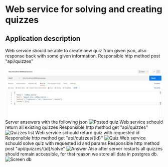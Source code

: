 # Web service for solving and creating quizzes
##  Application description
Web service should be able to create new quiz from given json, also response back with some given information.
Responsible http method post "api/quizzes"
>
<img src="images/postman1.jpg" width="1000" />
Server ansewers with the following json
<image
  src="images/postman2.jpg"
  alt="Posted quiz"
  caption="Posted quiz">
Web service schould return all existing quizzes
Responsible http method get "api/quizzes"
<image
  src="images/postman3.jpg"
  alt="Quizzes list"
  caption="Returned quizzes list">
Web service schould return quiz with requested id
Responsible http method get "api/quizzes/{id}"
<image
  src="images/postman4.jpg"
  alt="Quiz"
  caption="Quiz with given id">
Web service schould solve quiz with requested id and params
Responsible http method post "api/quizzes/{id}/solve"
<image
  src="images/postman5.jpg"
  alt="Answer"
  caption="Answer with description">
Also after server restarts all quizzes should remain accessible, for that reason we store all data in postgres db.
<image
  src="images/postgres.jpg"
  alt="Screen db"
  caption="Stored data">
